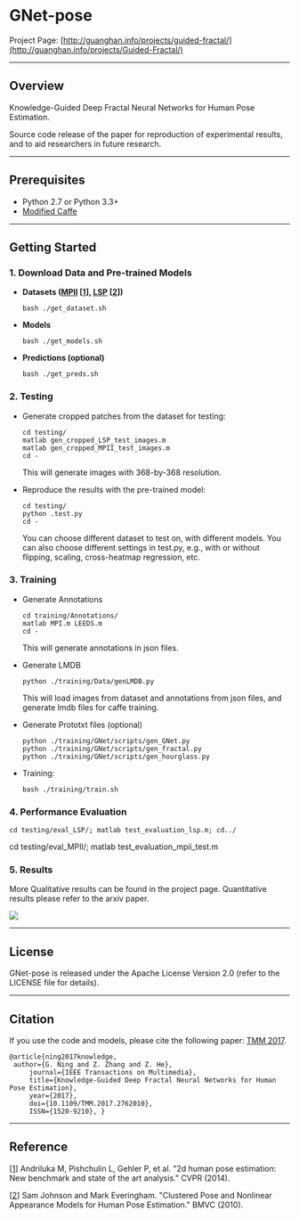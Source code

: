 GNet-pose
=======
Project Page: [http://guanghan.info/projects/guided-fractal/](http://guanghan.info/projects/Guided-Fractal/)

--------
## Overview
Knowledge-Guided Deep Fractal Neural Networks for Human Pose Estimation.

Source code release of the paper for reproduction of experimental results, and to aid researchers in future research.

----
## Prerequisites
- Python 2.7 or Python 3.3+
- [Modified Caffe](http://github/Guanghan/GNet-caffe)

----
## Getting Started

### 1. Download Data and Pre-trained Models

- **Datasets ([MPII](http://human-pose.mpi-inf.mpg.de/#overview) [[1]], [LSP](http://www.comp.leeds.ac.uk/mat4saj/lsp.html) [[2]])**

  ```
  bash ./get_dataset.sh
  ```

- **Models**
  ```
  bash ./get_models.sh
  ```

- **Predictions (optional)**
  ```
  bash ./get_preds.sh
  ```

### 2. Testing

- Generate cropped patches from the dataset for testing:
  ```
  cd testing/
  matlab gen_cropped_LSP_test_images.m
  matlab gen_cropped_MPII_test_images.m
  cd -
  ```
  This will generate images with 368-by-368 resolution.

- Reproduce the results with the pre-trained model:

  ```
  cd testing/
  python .test.py
  cd -
  ```
  You can choose different dataset to test on, with different models. You can also choose different settings in test.py, e.g., with or without flipping, scaling, cross-heatmap regression, etc.

### 3. Training

- Generate Annotations
  ```
  cd training/Annotations/
  matlab MPI.m LEEDS.m
  cd -
  ```
  This will generate annotations in json files.


- Generate LMDB
  ```
  python ./training/Data/genLMDB.py
  ```
  This will load images from dataset and annotations from json files, and generate lmdb files for caffe training.


- Generate Prototxt files (optional)

   ```
   python ./training/GNet/scripts/gen_GNet.py
   python ./training/GNet/scripts/gen_fractal.py
   python ./training/GNet/scripts/gen_hourglass.py
   ```

- Training:

	```
	bash ./training/train.sh
	```

### 4. Performance Evaluation

	cd testing/eval_LSP/; matlab test_evaluation_lsp.m; cd../
  cd testing/eval_MPII/; matlab test_evaluation_mpii_test.m

### 5. Results

More Qualitative results can be found in the project page.  Quantitative results please refer to the arxiv paper.

![](http://guanghan.info/projects/Guided-Fractal/mpii-results.png)

---
## License

GNet-pose is released under the Apache License Version 2.0 (refer to the LICENSE file for details).

---
## Citation
If you use the code and models, please cite the following paper:
[TMM 2017](http://ieeexplore.ieee.org/document/8064661/).

	@article{ning2017knowledge, 
	 author={G. Ning and Z. Zhang and Z. He}, 
         journal={IEEE Transactions on Multimedia}, 
         title={Knowledge-Guided Deep Fractal Neural Networks for Human Pose Estimation}, 
         year={2017}, 
         doi={10.1109/TMM.2017.2762010}, 
         ISSN={1520-9210}, }


---
## Reference
[[1]] Andriluka M, Pishchulin L, Gehler P, et al. "2d human pose estimation: New benchmark and state of the art analysis." CVPR (2014).

[1]: https://www.d2.mpi-inf.mpg.de/sites/default/files/andriluka14cvpr.pdf "MPII"

[[2]] Sam Johnson and Mark Everingham. "Clustered Pose and Nonlinear Appearance
Models for Human Pose Estimation." BMVC (2010).

[2]: http://www.comp.leeds.ac.uk/mat4saj/publications/johnson10bmvc.pdf "LSP"
